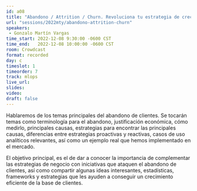 ```yaml
---
id: a08
title: "Abandono / Attrition / Churn. Revoluciona tu estrategia de crecimiento de clientes"
url: "sessions/2022mty/abandono-attrition-churn"
speakers:
 - Gonzalo Martín Vargas
time_start: 2022-12-08 9:30:00 -0600 CST
time_end:   2022-12-08 10:00:00 -0600 CST
room: Crowdcast
format: recorded
day: c
timeslot: 1
timeorder: 7
track: mlops
live_url: 
slides: 
video: 
draft: false
---
```


Hablaremos de los temas principales del abandono de clientes. Se tocarán temas como terminología para el abandono, justificación económica, cómo medirlo, principales causas, estrategias para encontrar las principales causas, diferencias entre estrategias proactivas y reactivas, casos de uso analíticos relevantes, así como un ejemplo real que hemos implementado en el mercado.

El objetivo principal, es el de dar a conocer la importancia de complementar las estrategias de negocio con iniciativas que ataquen el abandono de clientes, así como compartir algunas ideas interesantes, estadísticas, frameworks y estrategias que les ayuden a conseguir un crecimiento eficiente de la base de clientes.


